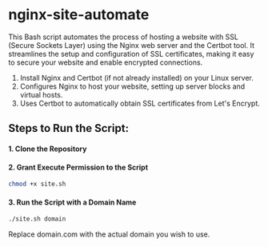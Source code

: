 # nginx-site-automate
This Bash script automates the process of hosting a website with SSL (Secure Sockets Layer) using the Nginx web server and the Certbot tool. It streamlines the setup and configuration of SSL certificates, making it easy to secure your website and enable encrypted connections.
1. Install Nginx and Certbot (if not already installed) on your Linux server.
2. Configures Nginx to host your website, setting up server blocks and virtual hosts.
3. Uses Certbot to automatically obtain SSL certificates from Let's Encrypt.

## Steps to Run the Script:
#### 1. Clone the Repository
#### 2. Grant Execute Permission to the Script
  ```bash
  chmod +x site.sh
  ```
#### 3. Run the Script with a Domain Name
   ```bash
   ./site.sh domain
   ```
Replace domain.com with the actual domain you wish to use.
